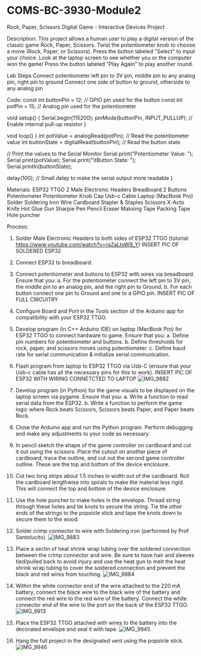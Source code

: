 # COMS-BC-3930-Module2
Rock, Paper, Scissors Digital Game - Interactive Devices Project

Description: This project allows a human user to play a digital version of the classic game Rock, Paper, Scissors. Twist the potentiometer knob to choose a move (Rock, Paper, or Scissors). Press the button labeled "Select" to input your choice. Look at the laptop screen to see whether you or the computer won the game! Press the button labeled "Play Again" to play another round. 

Lab Steps
Connect potentiometer  left pin to 3V pin, middle pin to any analog pin, right pin to ground
Connect one side of button to ground, otherside to any analog pin

Code:
const int buttonPin = 12; // GPIO pin used for the button
const int potPin = 15; // Analog pin used for the potentiometer

void setup() {
  Serial.begin(115200);
  pinMode(buttonPin, INPUT_PULLUP); // Enable internal pull-up resistor
}

void loop() {
  int potValue = analogRead(potPin); // Read the potentiometer value
  int buttonState = digitalRead(buttonPin); // Read the button state
  
  // Print the values to the Serial Monitor
  Serial.print("Potentiometer Value: ");
  Serial.print(potValue);
  Serial.print("\tButton State: ");
  Serial.println(buttonState);

  delay(100); // Small delay to make the serial output more readable
}


Materials: 
ESP32 TTGO 
2 Male Electronic Headers
Breadboard
2 Buttons
Potentiometer
Potentiometer Knob Cap
Usb-c Cable
Laptop (MacBook Pro)
Solder
Soldering Iron 
Wire 
Cardboard
Stapler & Staples
Scissors
X-Acto Knife
Hot Glue Gun
Sharpie
Pen
Pencil
Eraser
Maksing Tape
Packing Tape
Hole puncher

Process:
1. Solder Male Electronic Headers to both sides of ESP32 TTGO (tutorial: https://www.youtube.com/watch?v=rqZaLtoW9_Y)
  INSERT PIC OF SOLDERED ESP32
2. Connect ESP32 to breadboard. 
3. Connect potentiometer and buttons to ESP32 with wires via breadboard. Ensure that you:
  a. For the potentiometer connect the left pin to 3V pin, the middle pin to an analog pin, and the right pin to Ground. 
  b. For each button connect one pin to Ground and one to a GPIO pin.
  INSERT PIC OF FULL CIRCUITRY
5. Configure Board and Port in the Tools section of the Arduino app for compatibility with your ESP32 TTGO. 
6. Develop program (in C++ Arduino IDE) on laptop (MacBook Pro) for ESP32 TTGO to connect hardware to game. Ensure that you:
  a. Define pin numbers for potentiometer and buttons. 
  b. Define thresholds for rock, paper, and scissors moves using potentiometer.
  c. Define baud rate for serial communication & initialize serial communication.
7. Flash program from laptop to ESP32 TTGO via Usb-C (ensure that your Usb-c cable has all the necessary pins for this to work). 
  INSERT PIC OF ESP32 WITH WIRING CONNETCTED TO LAPTOP
![IMG_9882](https://github.com/nicoleneil/COMS-BC-3930-Module1/assets/158202481/c6d48623-c219-463e-a6cb-fe191962a506)
8. Develop program (in Python) for the game visuals to be displayed on the laptop screen via pygame. Ensure that you:
  a. Write a function to read serial data from the ESP32. 
  b. Write a function to perform the game logic where Rock beats Scissors, Scissors beats Paper, and Paper beats Rock.
9. Close the Arduino app and run the Python program. Perform debugging and make any adjustments to your code as necessary.  
10. In pencil sketch the shape of the game controller on cardboard and cut it out using the scissors. Place the cutout on another piece of cardboard, trace the outline, and cut out the second game controller outline. These are the top and bottom of the device enclosure.
11. Cut two long strips about 1.5 inches in width out of the cardboard. Roll the cardboard lengthwise into spirals to make the material less rigid. This will connect the top and bottom of the device enclosure.



12. Use the hole puncher to make holes in the envelope. Thread string through these holes and tie knots to secure the string. Tie the other ends of the strings to the popsicle stick and tape the knots down to secure them to the wood. 

13. Solder crimp connector to wire with Soldering iron (performed by Prof Santolucito). 
![IMG_9883](https://github.com/nicoleneil/COMS-BC-3930-Module1/assets/158202481/b38447d0-781f-4b92-a2d5-cd6b2ce23229)

14. Place a sectin of heat shrink wrap tubing over the soldered connection between the crimp connector and wire. Be sure to have hair and sleeves tied/pulled back to avoid injury and use the heat gun to melt the heat shrink wrap tubing to cover the soldered connection and prevent the black and red wires from touching.
![IMG_9884](https://github.com/nicoleneil/COMS-BC-3930-Module1/assets/158202481/c6fd26e3-2e76-446f-ab80-d5a8e5b859a4)

15. Within the white connector end of the wire attached to the 220 mA battery, connect the black wire to the black wire of the battery  and connect the red wire to the red wire of the battery. Connect the white connector end of the wire to the port on the back of the ESP32 TTGO. 
![IMG_9913](https://github.com/nicoleneil/COMS-BC-3930-Module1/assets/158202481/d4a38062-64ea-440d-91bb-b93565bfbc8d)

16. Place the ESP32 TTGO attached with wires to the battery into the decorated envelope and seal it with tape.
![IMG_9945](https://github.com/nicoleneil/COMS-BC-3930-Module1/assets/158202481/9d92e5dc-044f-4586-8fdb-253618240a94)

17. Hang the full project in the designated vent using the popsicle stick.
![IMG_9946](https://github.com/nicoleneil/COMS-BC-3930-Module1/assets/158202481/a9b9db71-b9c0-4cbf-89ad-c7edb5fbbb8c)
